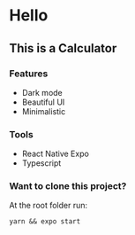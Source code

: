 # Hello

## This is a Calculator

### Features
- Dark mode
- Beautiful UI
- Minimalistic

### Tools
- React Native Expo
- Typescript

### Want to clone this project?
At the root folder run:
```
yarn && expo start
```
